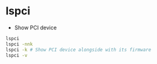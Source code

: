 # lspci

- Show PCI device

```sh
lspci
lspci -nnk
lspci -k # Show PCI device alongside with its firmware
lspci -v
```
